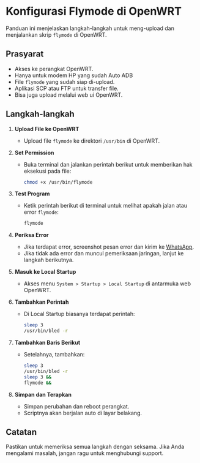 # Konfigurasi Flymode di OpenWRT

Panduan ini menjelaskan langkah-langkah untuk meng-upload dan menjalankan skrip `flymode` di OpenWRT.

## Prasyarat

- Akses ke perangkat OpenWRT.
- Hanya untuk modem HP yang sudah Auto ADB
- File `flymode` yang sudah siap di-upload.
- Aplikasi SCP atau FTP untuk transfer file.
- Bisa juga upload melalui web ui OpenWRT.

## Langkah-langkah

1. **Upload File ke OpenWRT**
   - Upload file `flymode` ke direktori `/usr/bin` di OpenWRT.

2. **Set Permission**
   - Buka terminal dan jalankan perintah berikut untuk memberikan hak eksekusi pada file:
     ```bash
     chmod +x /usr/bin/flymode
     ```

3. **Test Program**
   - Ketik perintah berikut di terminal untuk melihat apakah jalan atau error `flymode`:
     ```bash
     flymode
     ```

4. **Periksa Error**
   - Jika terdapat error, screenshot pesan error dan kirim ke [WhatsApp](https://wa.me/+62881011068651). 
   - Jika tidak ada error dan muncul pemeriksaan jaringan, lanjut ke langkah berikutnya.

5. **Masuk ke Local Startup**
   - Akses menu `System > Startup > Local Startup` di antarmuka web OpenWRT.

6. **Tambahkan Perintah**
   - Di Local Startup biasanya terdapat perintah:
     ```bash
     sleep 3
     /usr/bin/bled -r
     ```

7. **Tambahkan Baris Berikut**
   - Setelahnya, tambahkan:
     ```bash
     sleep 3
     /usr/bin/bled -r
     sleep 3 &&
     flymode &&
     ```

8. **Simpan dan Terapkan**
   - Simpan perubahan dan reboot perangkat.
   - Scriptnya akan berjalan auto di layar belakang.

## Catatan

Pastikan untuk memeriksa semua langkah dengan seksama. Jika Anda mengalami masalah, jangan ragu untuk menghubungi support.

